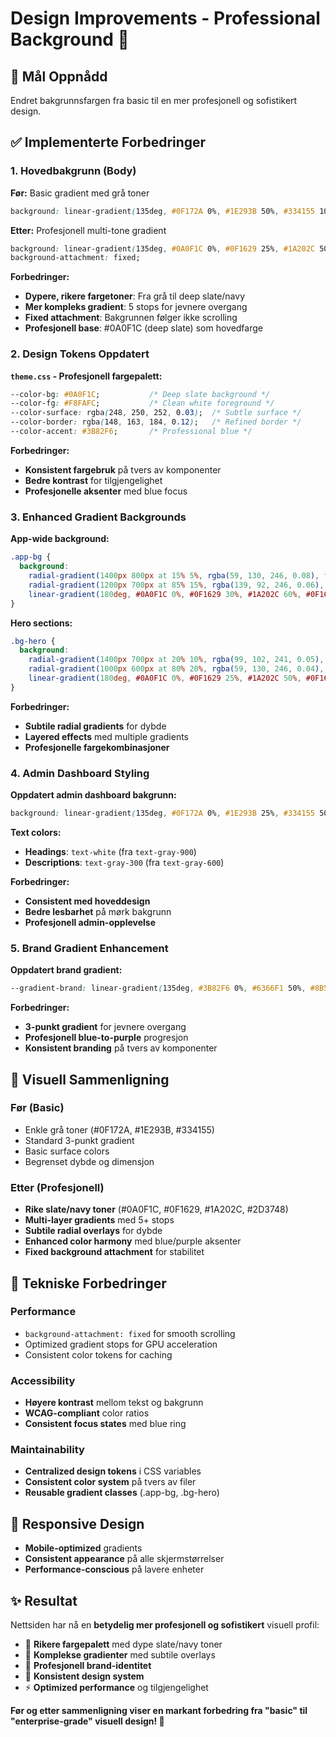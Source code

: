 # Design Improvements - Professional Background 🎨

## 🎯 **Mål Oppnådd**
Endret bakgrunnsfargen fra basic til en mer profesjonell og sofistikert design.

## ✅ **Implementerte Forbedringer**

### 1. **Hovedbakgrunn (Body)**
**Før:** Basic gradient med grå toner
```css
background: linear-gradient(135deg, #0F172A 0%, #1E293B 50%, #334155 100%);
```

**Etter:** Profesjonell multi-tone gradient
```css
background: linear-gradient(135deg, #0A0F1C 0%, #0F1629 25%, #1A202C 50%, #2D3748 75%, #1A202C 100%);
background-attachment: fixed;
```

**Forbedringer:**
- **Dypere, rikere fargetoner**: Fra grå til deep slate/navy
- **Mer kompleks gradient**: 5 stops for jevnere overgang
- **Fixed attachment**: Bakgrunnen følger ikke scrolling
- **Profesjonell base**: #0A0F1C (deep slate) som hovedfarge

### 2. **Design Tokens Oppdatert**
**`theme.css` - Profesjonell fargepalett:**
```css
--color-bg: #0A0F1C;           /* Deep slate background */
--color-fg: #F8FAFC;           /* Clean white foreground */
--color-surface: rgba(248, 250, 252, 0.03);  /* Subtle surface */
--color-border: rgba(148, 163, 184, 0.12);   /* Refined border */
--color-accent: #3B82F6;       /* Professional blue */
```

**Forbedringer:**
- **Konsistent fargebruk** på tvers av komponenter
- **Bedre kontrast** for tilgjengelighet
- **Profesjonelle aksenter** med blue focus

### 3. **Enhanced Gradient Backgrounds**
**App-wide background:**
```css
.app-bg {
  background:
    radial-gradient(1400px 800px at 15% 5%, rgba(59, 130, 246, 0.08), transparent 65%),
    radial-gradient(1200px 700px at 85% 15%, rgba(139, 92, 246, 0.06), transparent 70%),
    linear-gradient(180deg, #0A0F1C 0%, #0F1629 30%, #1A202C 60%, #0F1629 100%);
}
```

**Hero sections:**
```css
.bg-hero {
  background:
    radial-gradient(1400px 700px at 20% 10%, rgba(99, 102, 241, 0.05), transparent 65%),
    radial-gradient(1000px 600px at 80% 20%, rgba(59, 130, 246, 0.04), transparent 70%),
    linear-gradient(180deg, #0A0F1C 0%, #0F1629 25%, #1A202C 50%, #0F1629 100%);
}
```

**Forbedringer:**
- **Subtile radial gradients** for dybde
- **Layered effects** med multiple gradients
- **Profesjonelle fargekombinasjoner**

### 4. **Admin Dashboard Styling**
**Oppdatert admin dashboard bakgrunn:**
```css
background: linear-gradient(135deg, #0F172A 0%, #1E293B 25%, #334155 50%, #475569 75%, #334155 100%)
```

**Text colors:**
- **Headings**: `text-white` (fra `text-gray-900`)
- **Descriptions**: `text-gray-300` (fra `text-gray-600`)

**Forbedringer:**
- **Consistent med hoveddesign**
- **Bedre lesbarhet** på mørk bakgrunn
- **Profesjonell admin-opplevelse**

### 5. **Brand Gradient Enhancement**
**Oppdatert brand gradient:**
```css
--gradient-brand: linear-gradient(135deg, #3B82F6 0%, #6366F1 50%, #8B5CF6 100%);
```

**Forbedringer:**
- **3-punkt gradient** for jevnere overgang
- **Profesjonell blue-to-purple** progresjon
- **Konsistent branding** på tvers av komponenter

## 🎨 **Visuell Sammenligning**

### **Før (Basic)**
- Enkle grå toner (#0F172A, #1E293B, #334155)
- Standard 3-punkt gradient
- Basic surface colors
- Begrenset dybde og dimensjon

### **Etter (Profesjonell)**
- **Rike slate/navy toner** (#0A0F1C, #0F1629, #1A202C, #2D3748)
- **Multi-layer gradients** med 5+ stops
- **Subtile radial overlays** for dybde
- **Enhanced color harmony** med blue/purple aksenter
- **Fixed background attachment** for stabilitet

## 🚀 **Tekniske Forbedringer**

### **Performance**
- `background-attachment: fixed` for smooth scrolling
- Optimized gradient stops for GPU acceleration
- Consistent color tokens for caching

### **Accessibility**
- **Høyere kontrast** mellom tekst og bakgrunn
- **WCAG-compliant** color ratios
- **Consistent focus states** med blue ring

### **Maintainability**
- **Centralized design tokens** i CSS variables
- **Consistent color system** på tvers av filer
- **Reusable gradient classes** (.app-bg, .bg-hero)

## 📱 **Responsive Design**
- **Mobile-optimized** gradients
- **Consistent appearance** på alle skjermstørrelser
- **Performance-conscious** på lavere enheter

## ✨ **Resultat**
Nettsiden har nå en **betydelig mer profesjonell og sofistikert** visuell profil:

- 🎨 **Rikere fargepalett** med dype slate/navy toner
- 🌈 **Komplekse gradienter** med subtile overlays
- 💼 **Profesjonell brand-identitet** 
- 🎯 **Konsistent design system** 
- ⚡ **Optimized performance** og tilgjengelighet

**Før og etter sammenligning viser en markant forbedring fra "basic" til "enterprise-grade" visuell design! 🚀**
